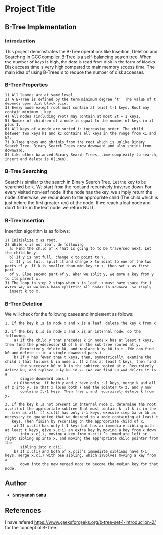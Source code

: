 # Project Title

## B-Tree Implementation

### Introduction
This project demonstrates the B-Tree operations like Insertion, Deletion and Searching in GCC compiler. B-Tree is a self-balancing search tree. When the number of keys is high, the data is read from disk in the form of blocks. Disk access time is very high compared to main memory access time. The main idea of using B-Trees is to reduce the number of disk accesses. 

### B-Tree Properties

```
1) All leaves are at same level.
2) A B-Tree is defined by the term minimum degree ‘t’. The value of t depends upon disk block size.
3) Every node except root must contain at least t-1 keys. Root may contain minimum 1 key.
4) All nodes (including root) may contain at most 2t – 1 keys.
5) Number of children of a node is equal to the number of keys in it plus 1.
6) All keys of a node are sorted in increasing order. The child between two keys k1 and k2 contains all keys in the range from k1 and k2.
7) B-Tree grows and shrinks from the root which is unlike Binary Search Tree. Binary Search Trees grow downward and also shrink from downward.
8) Like other balanced Binary Search Trees, time complexity to search, insert and delete is O(Logn).
```
### B-Tree Searching

Search is similar to the search in Binary Search Tree. Let the key to be searched be k. We start from the root and recursively traverse down. For every visited non-leaf node, if the node has the key, we simply return the node. Otherwise, we recur down to the appropriate child (The child which is just before the first greater key) of the node. If we reach a leaf node and don’t find k in the leaf node, we return NULL.

### B-Tree Insertion
Insertion algorithm is as follows:
```
1) Initialize x as root.
2) While x is not leaf, do following
  a) Find the child of x that is going to to be traversed next. Let the child be y.
  b) If y is not full, change x to point to y.
  c) If y is full, split it and change x to point to one of the two parts of y. If k is smaller than mid key in y, then set x as first part
  of y. Else second part of y. When we split y, we move a key from y to its parent x.
3) The loop in step 2 stops when x is leaf. x must have space for 1 extra key as we have been splitting all nodes in advance. So simply 
  insert k to x. 
```
### B-Tree Deletion
We will check for the following cases and implement as follows:
```
1. If the key k is in node x and x is a leaf, delete the key k from x.

2. If the key k is in node x and x is an internal node, do the following.
    a) If the child y that precedes k in node x has at least t keys, then find the predecessor k0 of k in the sub-tree rooted at y. 
       Recursively delete k0, and replace k by k0 in x. (We can find k0 and delete it in a single downward pass.)
    b) If y has fewer than t keys, then, symmetrically, examine the child z that follows k in node x. If z has at least t keys, then find 
       the successor k0 of k in the subtree rooted at z. Recursively delete k0, and replace k by k0 in x. (We can find k0 and delete it in a 
       single downward pass.)
    c) Otherwise, if both y and z have only t-1 keys, merge k and all of z into y, so that x loses both k and the pointer to z, and y now 
       contains 2t-1 keys. Then free z and recursively delete k from y.

3. If the key k is not present in internal node x, determine the root x.c(i) of the appropriate subtree that must contain k, if k is in the 
   tree at all. If x.c(i) has only t-1 keys, execute step 3a or 3b as necessary to guarantee that we descend to a node containing at least t 
   keys. Then finish by recursing on the appropriate child of x.
    a) If x.c(i) has only t-1 keys but has an immediate sibling with at least t keys, give x.c(i) an extra key by moving a key from x down 
       into x.c(i), moving a key from x.c(i) ’s immediate left or right sibling up into x, and moving the appropriate child pointer from the 
       sibling into x.c(i).
    b) If x.c(i) and both of x.c(i)’s immediate siblings have t-1 keys, merge x.c(i) with one sibling, which involves moving a key from x 
       down into the new merged node to become the median key for that node.
```

## Author
* **Shreyansh Sahu**

## References
I have refered https://www.geeksforgeeks.org/b-tree-set-1-introduction-2/ for the concept of B-Tree.
